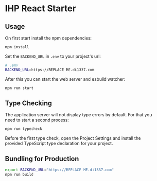 # IHP React Starter

## Usage

On first start install the npm dependencies:

```bash
npm install
```

Set the `BACKEND_URL` in `.env` to your project's url:

```bash
# .env
BACKEND_URL=https://REPLACE ME.di1337.com
```

After this you can start the web server and esbuild watcher:

```bash
npm run start
```

## Type Checking

The application server will not display type errors by default. For that you need to start a second process:

```bash
npm run typecheck
```

Before the first type check, open the Project Settings and install the provided TypeScript type declaration for your project.

## Bundling for Production

```bash
export BACKEND_URL="https://REPLACE ME.di1337.com"
npm run build
```
